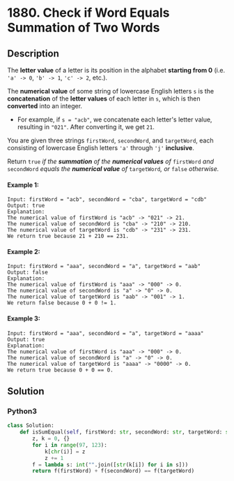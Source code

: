 # 1880. Check if Word Equals Summation of Two Words

## Description
The **letter value** of a letter is its position in the alphabet **starting from 0** (i.e. `'a' -> 0`, `'b' -> 1`, `'c' -> 2`, etc.).

The **numerical value** of some string of lowercase English letters `s` is the **concatenation** of the **letter values** of each letter in `s`, which is then **converted** into an integer.

* For example, if `s = "acb"`, we concatenate each letter's letter value, resulting in `"021"`. After converting it, we get `21`.

You are given three strings `firstWord`, `secondWord`, and `targetWord`, each consisting of lowercase English letters `'a'` through `'j'` **inclusive**.

Return `true` *if the **summation** of the **numerical values** of* `firstWord` *and* `secondWord` *equals the **numerical value** of* `targetWord`*, or* `false` *otherwise.*

#### Example 1:
```
Input: firstWord = "acb", secondWord = "cba", targetWord = "cdb"
Output: true
Explanation:
The numerical value of firstWord is "acb" -> "021" -> 21.
The numerical value of secondWord is "cba" -> "210" -> 210.
The numerical value of targetWord is "cdb" -> "231" -> 231.
We return true because 21 + 210 == 231.
```

#### Example 2:
```
Input: firstWord = "aaa", secondWord = "a", targetWord = "aab"
Output: false
Explanation: 
The numerical value of firstWord is "aaa" -> "000" -> 0.
The numerical value of secondWord is "a" -> "0" -> 0.
The numerical value of targetWord is "aab" -> "001" -> 1.
We return false because 0 + 0 != 1.
```

#### Example 3:
```
Input: firstWord = "aaa", secondWord = "a", targetWord = "aaaa"
Output: true
Explanation: 
The numerical value of firstWord is "aaa" -> "000" -> 0.
The numerical value of secondWord is "a" -> "0" -> 0.
The numerical value of targetWord is "aaaa" -> "0000" -> 0.
We return true because 0 + 0 == 0.
```


## Solution

### Python3
```python
class Solution:
    def isSumEqual(self, firstWord: str, secondWord: str, targetWord: str) -> bool:
        z, k = 0, {}
        for i in range(97, 123):
            k[chr(i)] = z
            z += 1
        f = lambda s: int("".join([str(k[i]) for i in s]))
        return f(firstWord) + f(secondWord) == f(targetWord)
```